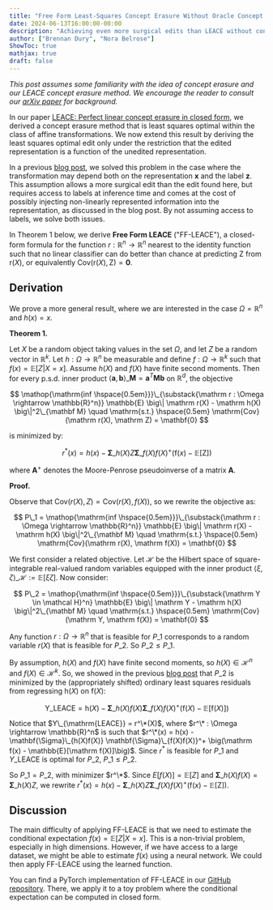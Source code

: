 ```yaml
---
title: "Free Form Least-Squares Concept Erasure Without Oracle Concept Labels"
date: 2024-06-13T16:00:00-00:00
description: "Achieving even more surgical edits than LEACE without concept labels at inference time."
author: ["Brennan Dury", "Nora Belrose"]
ShowToc: true
mathjax: true
draft: false
---
```


_This post assumes some familiarity with the idea of concept erasure and our LEACE concept erasure method. We encourage the reader to consult our [arXiv paper](https://arxiv.org/abs/2306.03819) for background._

In our paper [LEACE: Perfect linear concept erasure in closed form](https://arxiv.org/abs/2306.03819), we derived a concept erasure method that is least squares optimal within the class of affine transformations. We now extend this result by deriving the least squares optimal edit only under the restriction that the edited representation is a function of the unedited representation.

In a previous [blog post](https://blog.eleuther.ai/oracle-leace/), we solved this problem in the case where the transformation may depend both on the representation $\mathbf x$ and the label $\mathbf z$. This assumption allows a more surgical edit than the edit found here, but requires access to labels at inference time and comes at the cost of possibly injecting non-linearly represented information into the representation, as discussed in the blog post. By not assuming access to labels, we solve both issues.

In Theorem 1 below, we derive **Free Form LEACE** ("FF-LEACE"), a closed-form formula for the function $r : \mathbb{R}^n \rightarrow \mathbb{R}^n$ nearest to the identity function such that no linear classifier can do better than chance at predicting $\mathrm Z$ from $\mathrm r(X)$, or equivalently $\mathrm{Cov}(\mathrm r(X), \mathrm Z) = \textbf{0}$.

## Derivation

We prove a more general result, where we are interested in the case $\Omega = \mathbb{R}^n$ and $h(x) = x$.

**Theorem 1.**

Let $X$ be a random object taking values in the set $\Omega$, and let $Z$ be a random vector in $\mathbb{R}^k$. Let $h: \Omega \rightarrow \mathbb{R}^n$ be measurable and define $f : \Omega \rightarrow \mathbb{R}^k$ such that $f(x) = \mathbb{E}[Z | X=x]$. Assume $h(X)$ and $f(X)$ have finite second moments. Then for every p.s.d. inner product $\langle \mathbf a, \mathbf b \rangle\_{\mathbf M} = \mathbf a^T \mathbf M \mathbf b$ on $\mathbb{R}^d$, the objective

$$
    \mathop{\mathrm{inf \hspace{0.5em}}}\_{\substack{\mathrm r : \Omega \rightarrow \mathbb{R}^n}} \mathbb{E} \big\| \mathrm r(X) - \mathrm h(X) \big\|^2\_{\mathbf M} \quad \mathrm{s.t.} \hspace{0.5em} \mathrm{Cov}(\mathrm r(X), \mathrm Z) = \mathbf{0}
$$

is minimized by:

$$
    r^*(x) = h(x) - \mathbf{\Sigma}\_{h(X)Z} \mathbf{\Sigma}\_{f(X)f(X)}^+ \big(\mathrm f(x) - \mathbb{E}[\mathrm Z]\big)
$$

where $\mathbf{A}^{+}$ denotes the Moore-Penrose pseudoinverse of a matrix $\mathbf{A}$.

**Proof.**

Observe that $\mathrm{Cov}(r(X), Z) = \mathrm{Cov}(r(X), f(X))$, so we rewrite the objective as:

$$
    P\_1 = \mathop{\mathrm{inf \hspace{0.5em}}}\_{\substack{\mathrm r : \Omega \rightarrow \mathbb{R}^n}} \mathbb{E} \big\| \mathrm r(X) - \mathrm h(X) \big\|^2\_{\mathbf M} \quad \mathrm{s.t.} \hspace{0.5em} \mathrm{Cov}(\mathrm r(X), \mathrm f(X)) = \mathbf{0}
$$

We first consider a related objective. Let $\mathcal H$ be the Hilbert space of square-integrable real-valued random variables equipped with the inner product $\langle \xi, \zeta \rangle\_{\mathcal H} := \mathbb{E}[\xi \zeta]$. Now consider:

$$
    P\_2 = \mathop{\mathrm{inf \hspace{0.5em}}}\_{\substack{\mathrm Y \in \mathcal H}^n} \mathbb{E} \big\| \mathrm Y - \mathrm h(X) \big\|^2\_{\mathbf M} \quad \mathrm{s.t.} \hspace{0.5em} \mathrm{Cov}(\mathrm Y, \mathrm f(X)) = \mathbf{0}
$$

Any function $r : \Omega \rightarrow \mathbb{R}^n$ that is feasible for $P\_1$ corresponds to a random variable $r(X)$ that is feasible for $P\_2$. So $P\_2 \leq P\_1$.

By assumption, $h(X)$ and $f(X)$ have finite second moments, so $h(X) \in \mathcal{H}^n$ and $f(X) \in \mathcal{H}^k$. So, we showed in the previous [blog post](https://blog.eleuther.ai/oracle-leace/) that $P\_2$ is minimized by the (appropriately shifted) ordinary least squares residuals from regressing $\mathrm h(X)$ on $\mathrm f(X)$:

$$
    \mathrm Y\_{\mathrm{LEACE}} = \mathrm h(X) - \mathbf{\Sigma}\_{h(X)f(X)} \mathbf{\Sigma}\_{f(X)f(X)}^+ \big(\mathrm f(X) - \mathbb{E}[\mathrm f(X)]\big)
$$

Notice that $Y\_{\mathrm{LEACE}} = r^\*(X)$, where $r^\* : \Omega \rightarrow \mathbb{R}^n$ is such that $r^\*(x) = h(x) - \mathbf{\Sigma}\_{h(X)f(X)} \mathbf{\Sigma}\_{f(X)f(X)}^+ \big(\mathrm f(x) - \mathbb{E}[\mathrm f(X)]\big)$. Since $r^*$ is feasible for $P\_1$ and $Y\_{\mathrm{LEACE}}$ is optimal for $P\_2$, $P\_1 \leq P\_2$.

So $P\_1 = P\_2$, with minimizer $r^\*$. Since $E[f(X)] = \mathbb{E}[Z]$ and $\mathbf{\Sigma}\_{h(X)f(X)} = \mathbf{\Sigma}\_{h(X)Z}$, we rewrite $r^*(x) = h(x) - \mathbf{\Sigma}\_{h(X)Z} \mathbf{\Sigma}\_{f(X)f(X)}^+ \big(\mathrm f(x) - \mathbb{E}[\mathrm Z]\big)$.

## Discussion

The main difficulty of applying FF-LEACE is that we need to estimate the conditional expectation $f(x) = \mathbb{E}[Z | X=x]$. This is a non-trivial problem, especially in high dimensions. However, if we have access to a large dataset, we might be able to estimate $f(x)$ using a neural network. We could then apply FF-LEACE using the learned function.

You can find a PyTorch implementation of FF-LEACE in our [GitHub repository](https://github.com/EleutherAI/concept-erasure/blob/main/experiments/fleace.py). There, we apply it to a toy problem where the conditional expectation can be computed in closed form.